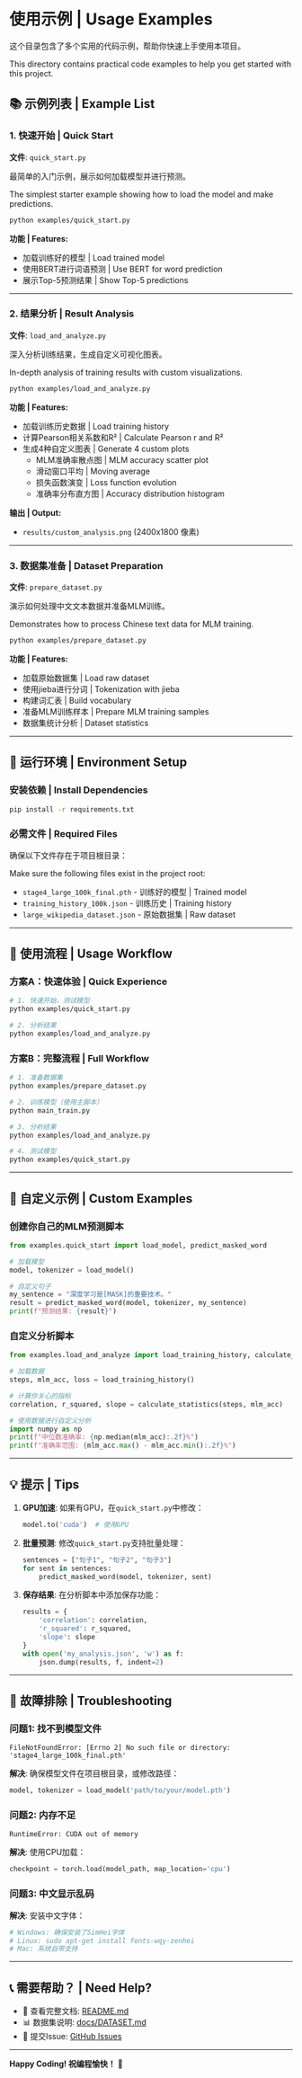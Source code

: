 # 使用示例 | Usage Examples

这个目录包含了多个实用的代码示例，帮助你快速上手使用本项目。

This directory contains practical code examples to help you get started with this project.

## 📚 示例列表 | Example List

### 1. 快速开始 | Quick Start
**文件**: `quick_start.py`

最简单的入门示例，展示如何加载模型并进行预测。

The simplest starter example showing how to load the model and make predictions.

```bash
python examples/quick_start.py
```

**功能 | Features:**
- 加载训练好的模型 | Load trained model
- 使用BERT进行词语预测 | Use BERT for word prediction
- 展示Top-5预测结果 | Show Top-5 predictions

---

### 2. 结果分析 | Result Analysis
**文件**: `load_and_analyze.py`

深入分析训练结果，生成自定义可视化图表。

In-depth analysis of training results with custom visualizations.

```bash
python examples/load_and_analyze.py
```

**功能 | Features:**
- 加载训练历史数据 | Load training history
- 计算Pearson相关系数和R² | Calculate Pearson r and R²
- 生成4种自定义图表 | Generate 4 custom plots
  * MLM准确率散点图 | MLM accuracy scatter plot
  * 滑动窗口平均 | Moving average
  * 损失函数演变 | Loss function evolution
  * 准确率分布直方图 | Accuracy distribution histogram

**输出 | Output:**
- `results/custom_analysis.png` (2400x1800 像素)

---

### 3. 数据集准备 | Dataset Preparation
**文件**: `prepare_dataset.py`

演示如何处理中文文本数据并准备MLM训练。

Demonstrates how to process Chinese text data for MLM training.

```bash
python examples/prepare_dataset.py
```

**功能 | Features:**
- 加载原始数据集 | Load raw dataset
- 使用jieba进行分词 | Tokenization with jieba
- 构建词汇表 | Build vocabulary
- 准备MLM训练样本 | Prepare MLM training samples
- 数据集统计分析 | Dataset statistics

---

## 🚀 运行环境 | Environment Setup

### 安装依赖 | Install Dependencies

```bash
pip install -r requirements.txt
```

### 必需文件 | Required Files

确保以下文件存在于项目根目录：

Make sure the following files exist in the project root:

- `stage4_large_100k_final.pth` - 训练好的模型 | Trained model
- `training_history_100k.json` - 训练历史 | Training history
- `large_wikipedia_dataset.json` - 原始数据集 | Raw dataset

---

## 📖 使用流程 | Usage Workflow

### 方案A：快速体验 | Quick Experience

```bash
# 1. 快速开始，测试模型
python examples/quick_start.py

# 2. 分析结果
python examples/load_and_analyze.py
```

### 方案B：完整流程 | Full Workflow

```bash
# 1. 准备数据集
python examples/prepare_dataset.py

# 2. 训练模型（使用主脚本）
python main_train.py

# 3. 分析结果
python examples/load_and_analyze.py

# 4. 测试模型
python examples/quick_start.py
```

---

## 🎯 自定义示例 | Custom Examples

### 创建你自己的MLM预测脚本

```python
from examples.quick_start import load_model, predict_masked_word

# 加载模型
model, tokenizer = load_model()

# 自定义句子
my_sentence = "深度学习是[MASK]的重要技术。"
result = predict_masked_word(model, tokenizer, my_sentence)
print(f"预测结果: {result}")
```

### 自定义分析脚本

```python
from examples.load_and_analyze import load_training_history, calculate_statistics

# 加载数据
steps, mlm_acc, loss = load_training_history()

# 计算你关心的指标
correlation, r_squared, slope = calculate_statistics(steps, mlm_acc)

# 使用数据进行自定义分析
import numpy as np
print(f"中位数准确率: {np.median(mlm_acc):.2f}%")
print(f"准确率范围: {mlm_acc.max() - mlm_acc.min():.2f}%")
```

---

## 💡 提示 | Tips

1. **GPU加速**: 如果有GPU，在`quick_start.py`中修改：
   ```python
   model.to('cuda')  # 使用GPU
   ```

2. **批量预测**: 修改`quick_start.py`支持批量处理：
   ```python
   sentences = ["句子1", "句子2", "句子3"]
   for sent in sentences:
       predict_masked_word(model, tokenizer, sent)
   ```

3. **保存结果**: 在分析脚本中添加保存功能：
   ```python
   results = {
       'correlation': correlation,
       'r_squared': r_squared,
       'slope': slope
   }
   with open('my_analysis.json', 'w') as f:
       json.dump(results, f, indent=2)
   ```

---

## 🐛 故障排除 | Troubleshooting

### 问题1: 找不到模型文件

```
FileNotFoundError: [Errno 2] No such file or directory: 'stage4_large_100k_final.pth'
```

**解决**: 确保模型文件在项目根目录，或修改路径：
```python
model, tokenizer = load_model('path/to/your/model.pth')
```

### 问题2: 内存不足

```
RuntimeError: CUDA out of memory
```

**解决**: 使用CPU加载：
```python
checkpoint = torch.load(model_path, map_location='cpu')
```

### 问题3: 中文显示乱码

**解决**: 安装中文字体：
```bash
# Windows: 确保安装了SimHei字体
# Linux: sudo apt-get install fonts-wqy-zenhei
# Mac: 系统自带支持
```

---

## 📞 需要帮助？ | Need Help?

- 📝 查看完整文档: [README.md](../README.md)
- 📊 数据集说明: [docs/DATASET.md](../docs/DATASET.md)
- 💬 提交Issue: [GitHub Issues](https://github.com/yuzengbaao/chinese-bert-correlation/issues)

---

**Happy Coding! 祝编程愉快！** 🎉
